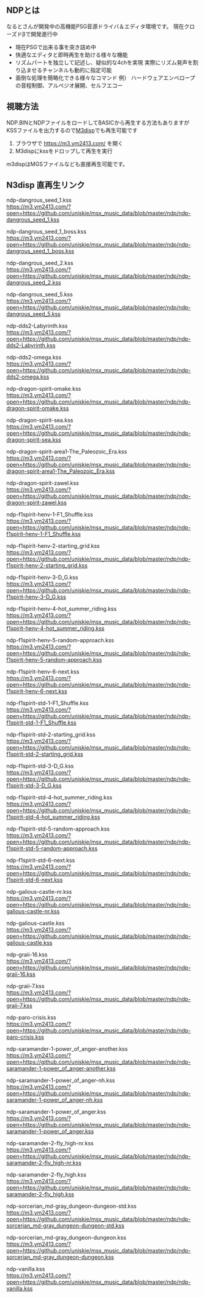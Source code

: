 ## NDPとは

なるとさんが開発中の高機能PSG音源ドライバ＆エディタ環境です。
現在クローズドβで開発進行中

- 現在PSGで出来る事を突き詰め中
- 快適なエディタと即時再生を助ける様々な機能
- リズムパートを独立して記述し、疑似的な4chを実現
  実際にリズム発声を割り込ませるチャンネルも動的に指定可能
- 面倒な処理を簡略化できる様々なコマンド
  例） ハードウェアエンベロープの音程制御、アルペジオ展開、セルフエコー

## 視聴方法

NDP.BINとNDPファイルをロードしてBASICから再生する方法もありますが
KSSファイルを出力するので[M3disp](https://m3.ym2413.com/)でも再生可能です

1. ブラウザで https://m3.ym2413.com/ を開く
2. M3dispにkssをドロップして再生を実行

m3dispはMGSファイルなども直接再生可能です。

## N3disp 直再生リンク

ndp-dangrous_seed_1.kss  
https://m3.ym2413.com/?open=https://github.com/uniskie/msx_music_data/blob/master/ndp/ndp-dangrous_seed_1.kss

ndp-dangrous_seed_1_boss.kss  
https://m3.ym2413.com/?open=https://github.com/uniskie/msx_music_data/blob/master/ndp/ndp-dangrous_seed_1_boss.kss

ndp-dangrous_seed_2.kss  
https://m3.ym2413.com/?open=https://github.com/uniskie/msx_music_data/blob/master/ndp/ndp-dangrous_seed_2.kss

ndp-dangrous_seed_5.kss  
https://m3.ym2413.com/?open=https://github.com/uniskie/msx_music_data/blob/master/ndp/ndp-dangrous_seed_5.kss

ndp-dds2-Labyrinth.kss  
https://m3.ym2413.com/?open=https://github.com/uniskie/msx_music_data/blob/master/ndp/ndp-dds2-Labyrinth.kss

ndp-dds2-omega.kss  
https://m3.ym2413.com/?open=https://github.com/uniskie/msx_music_data/blob/master/ndp/ndp-dds2-omega.kss

ndp-dragon-spirit-omake.kss  
https://m3.ym2413.com/?open=https://github.com/uniskie/msx_music_data/blob/master/ndp/ndp-dragon-spirit-omake.kss

ndp-dragon-spirit-sea.kss  
https://m3.ym2413.com/?open=https://github.com/uniskie/msx_music_data/blob/master/ndp/ndp-dragon-spirit-sea.kss

ndp-dragon-spirit-area1-The_Paleozoic_Era.kss  
https://m3.ym2413.com/?open=https://github.com/uniskie/msx_music_data/blob/master/ndp/ndp-dragon-spirit-area1-The_Paleozoic_Era.kss

ndp-dragon-spirit-zawel.kss  
https://m3.ym2413.com/?open=https://github.com/uniskie/msx_music_data/blob/master/ndp/ndp-dragon-spirit-zawel.kss

ndp-f1spirit-henv-1-F1_Shuffle.kss  
https://m3.ym2413.com/?open=https://github.com/uniskie/msx_music_data/blob/master/ndp/ndp-f1spirit-henv-1-F1_Shuffle.kss

ndp-f1spirit-henv-2-starting_grid.kss  
https://m3.ym2413.com/?open=https://github.com/uniskie/msx_music_data/blob/master/ndp/ndp-f1spirit-henv-2-starting_grid.kss

ndp-f1spirit-henv-3-D_G.kss  
https://m3.ym2413.com/?open=https://github.com/uniskie/msx_music_data/blob/master/ndp/ndp-f1spirit-henv-3-D_G.kss

ndp-f1spirit-henv-4-hot_summer_riding.kss  
https://m3.ym2413.com/?open=https://github.com/uniskie/msx_music_data/blob/master/ndp/ndp-f1spirit-henv-4-hot_summer_riding.kss

ndp-f1spirit-henv-5-random-approach.kss  
https://m3.ym2413.com/?open=https://github.com/uniskie/msx_music_data/blob/master/ndp/ndp-f1spirit-henv-5-random-approach.kss

ndp-f1spirit-henv-6-next.kss  
https://m3.ym2413.com/?open=https://github.com/uniskie/msx_music_data/blob/master/ndp/ndp-f1spirit-henv-6-next.kss

ndp-f1spirit-std-1-F1_Shuffle.kss  
https://m3.ym2413.com/?open=https://github.com/uniskie/msx_music_data/blob/master/ndp/ndp-f1spirit-std-1-F1_Shuffle.kss

ndp-f1spirit-std-2-starting_grid.kss  
https://m3.ym2413.com/?open=https://github.com/uniskie/msx_music_data/blob/master/ndp/ndp-f1spirit-std-2-starting_grid.kss

ndp-f1spirit-std-3-D_G.kss  
https://m3.ym2413.com/?open=https://github.com/uniskie/msx_music_data/blob/master/ndp/ndp-f1spirit-std-3-D_G.kss

ndp-f1spirit-std-4-hot_summer_riding.kss  
https://m3.ym2413.com/?open=https://github.com/uniskie/msx_music_data/blob/master/ndp/ndp-f1spirit-std-4-hot_summer_riding.kss

ndp-f1spirit-std-5-random-approach.kss  
https://m3.ym2413.com/?open=https://github.com/uniskie/msx_music_data/blob/master/ndp/ndp-f1spirit-std-5-random-approach.kss

ndp-f1spirit-std-6-next.kss  
https://m3.ym2413.com/?open=https://github.com/uniskie/msx_music_data/blob/master/ndp/ndp-f1spirit-std-6-next.kss

ndp-galious-castle-nr.kss  
https://m3.ym2413.com/?open=https://github.com/uniskie/msx_music_data/blob/master/ndp/ndp-galious-castle-nr.kss

ndp-galious-castle.kss  
https://m3.ym2413.com/?open=https://github.com/uniskie/msx_music_data/blob/master/ndp/ndp-galious-castle.kss

ndp-graii-16.kss  
https://m3.ym2413.com/?open=https://github.com/uniskie/msx_music_data/blob/master/ndp/ndp-graii-16.kss

ndp-graii-7.kss  
https://m3.ym2413.com/?open=https://github.com/uniskie/msx_music_data/blob/master/ndp/ndp-graii-7.kss

ndp-paro-crisis.kss  
https://m3.ym2413.com/?open=https://github.com/uniskie/msx_music_data/blob/master/ndp/ndp-paro-crisis.kss

ndp-saramander-1-power_of_anger-another.kss  
https://m3.ym2413.com/?open=https://github.com/uniskie/msx_music_data/blob/master/ndp/ndp-saramander-1-power_of_anger-another.kss

ndp-saramander-1-power_of_anger-nh.kss  
https://m3.ym2413.com/?open=https://github.com/uniskie/msx_music_data/blob/master/ndp/ndp-saramander-1-power_of_anger-nh.kss

ndp-saramander-1-power_of_anger.kss  
https://m3.ym2413.com/?open=https://github.com/uniskie/msx_music_data/blob/master/ndp/ndp-saramander-1-power_of_anger.kss

ndp-saramander-2-fly_high-nr.kss  
https://m3.ym2413.com/?open=https://github.com/uniskie/msx_music_data/blob/master/ndp/ndp-saramander-2-fly_high-nr.kss

ndp-saramander-2-fly_high.kss  
https://m3.ym2413.com/?open=https://github.com/uniskie/msx_music_data/blob/master/ndp/ndp-saramander-2-fly_high.kss

ndp-sorcerian_md-gray_dungeon-dungeon-std.kss  
https://m3.ym2413.com/?open=https://github.com/uniskie/msx_music_data/blob/master/ndp/ndp-sorcerian_md-gray_dungeon-dungeon-std.kss

ndp-sorcerian_md-gray_dungeon-dungeon.kss  
https://m3.ym2413.com/?open=https://github.com/uniskie/msx_music_data/blob/master/ndp/ndp-sorcerian_md-gray_dungeon-dungeon.kss

ndp-vanilla.kss  
https://m3.ym2413.com/?open=https://github.com/uniskie/msx_music_data/blob/master/ndp/ndp-vanilla.kss

